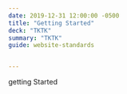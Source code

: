 ```yaml
---
date: 2019-12-31 12:00:00 -0500
title: "Getting Started"
deck: "TKTK"
summary: "TKTK"
guide: website-standards


---
```


getting Started
